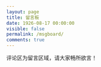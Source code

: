 ```yaml
---
layout: page
title: 留言板
date: 1926-08-17 00:00:00
visible: false
permalink: /msgboard/
comments: true
---
```


评论区为留言区域，请大家畅所欲言！